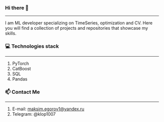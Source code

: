 ### Hi there 👋
---
I am ML developer specializing on TimeSeries, optimization and CV. Here you will find a collection of projects and repositories that showcase my skills.
### 💻 Technologies stack
---
1. PyTorch
2. CatBoost
3. SQL
4. Pandas

### 📫 Contact Me
---
1. E-mail: maksim.egorov1@yandex.ru
2. Telegram: @klop1007
<!--
**DefaultMaxim/DefaultMaxim** is a ✨ _special_ ✨ repository because its `README.md` (this file) appears on your GitHub profile.

Here are some ideas to get you started:

- 🔭 I’m currently working on ...
- 🌱 I’m currently learning ...
- 👯 I’m looking to collaborate on ...
- 🤔 I’m looking for help with ...
- 💬 Ask me about ...
- 📫 How to reach me: ...
- 😄 Pronouns: ...
- ⚡ Fun fact: ...
-->
